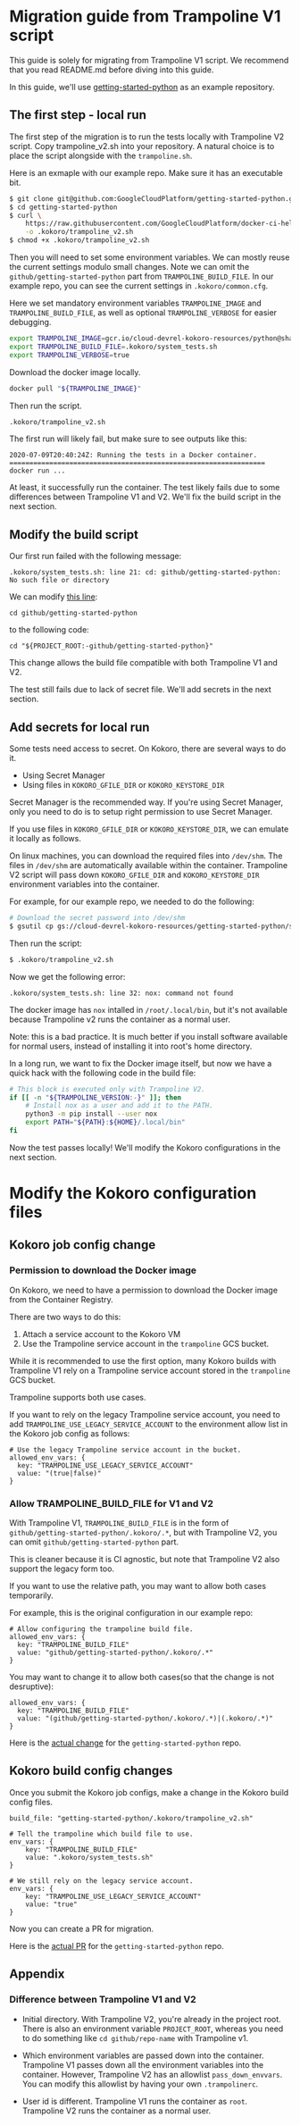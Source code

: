 # Migration guide from Trampoline V1 script

This guide is solely for migrating from Trampoline V1 script. We
recommend that you read README.md before diving into this guide.

In this guide, we'll use
[getting-started-python](https://github.com/GoogleCloudPlatform/getting-started-python)
as an example repository.

## The first step - local run

The first step of the migration is to run the tests locally with
Trampoline V2 script. Copy trampoline_v2.sh into your repository. A
natural choice is to place the script alongside with the
`trampoline.sh`.

Here is an exmaple with our example repo. Make sure it has an
executable bit.

```sh
$ git clone git@github.com:GoogleCloudPlatform/getting-started-python.git
$ cd getting-started-python
$ curl \
    https://raw.githubusercontent.com/GoogleCloudPlatform/docker-ci-helper/master/trampoline_v2.sh \
    -o .kokoro/trampoline_v2.sh
$ chmod +x .kokoro/trampoline_v2.sh
```

Then you will need to set some environment variables. We can mostly
reuse the current settings modulo small changes. Note we can omit the
`github/getting-started-python` part from `TRAMPOLINE_BUILD_FILE`. In
our example repo, you can see the current settings in
`.kokoro/common.cfg`.

Here we set mandatory environment variables `TRAMPOLINE_IMAGE` and
`TRAMPOLINE_BUILD_FILE`, as well as optional `TRAMPOLINE_VERBOSE` for
easier debugging.

```sh
export TRAMPOLINE_IMAGE=gcr.io/cloud-devrel-kokoro-resources/python@sha256:4b6ba8c199e96248980db4538065cddeea594138b9b9fb2d0388603922087747
export TRAMPOLINE_BUILD_FILE=.kokoro/system_tests.sh
export TRAMPOLINE_VERBOSE=true
```

Download the docker image locally.

```sh
docker pull "${TRAMPOLINE_IMAGE}"
```

Then run the script.

```sh
.kokoro/trampoline_v2.sh
```

The first run will likely fail, but make sure to see outputs like this:

```
2020-07-09T20:40:24Z: Running the tests in a Docker container.
================================================================
docker run ...
```

At least, it successfully run the container. The test likely fails due
to some differences between Trampoline V1 and V2. We'll fix the build
script in the next section.

## Modify the build script

Our first run failed with the following message:

```
.kokoro/system_tests.sh: line 21: cd: github/getting-started-python: No such file or directory
```

We can modify [this line](https://github.com/GoogleCloudPlatform/getting-started-python/blob/f1170dc637c0f70e3f41055061d88c6b169e05ca/.kokoro/system_tests.sh#L21):

```
cd github/getting-started-python
```

to the following code:

```
cd "${PROJECT_ROOT:-github/getting-started-python}"
```

This change allows the build file compatible with both Trampoline V1
and V2.

The test still fails due to lack of secret file. We'll add secrets in
the next section.

## Add secrets for local run

Some tests need access to secret. On Kokoro, there are several ways to
do it.

* Using Secret Manager
* Using files in `KOKORO_GFILE_DIR` or `KOKORO_KEYSTORE_DIR`


Secret Manager is the recommended way. If you're using Secret Manager,
only you need to do is to setup right permission to use Secret
Manager.

If you use files in `KOKORO_GFILE_DIR` or `KOKORO_KEYSTORE_DIR`, we
can emulate it locally as follows.

On linux machines, you can download the required files into
`/dev/shm`. The files in `/dev/shm` are automatically available within
the container. Trampoline V2 script will pass down `KOKORO_GFILE_DIR`
and `KOKORO_KEYSTORE_DIR` environment variables into the container.

For example, for our example repo, we needed to do the following:

```sh
# Download the secret password into /dev/shm
$ gsutil cp gs://cloud-devrel-kokoro-resources/getting-started-python/secrets-password.txt /dev/shm
```

Then run the script:

```sh
$ .kokoro/trampoline_v2.sh
```

Now we get the following error:

```
.kokoro/system_tests.sh: line 32: nox: command not found
```

The docker image has `nox` intalled in `/root/.local/bin`, but it's
not available because Trampoline v2 runs the container as a normal
user.

Note: this is a bad practice. It is much better if you install
software available for normal users, instead of installing it into
root's home directory.

In a long run, we want to fix the Docker image itself, but now we have
a quick hack with the following code in the build file:

```sh
# This block is executed only with Trampoline V2.
if [[ -n "${TRAMPOLINE_VERSION:-}" ]]; then
    # Install nox as a user and add it to the PATH.
	python3 -m pip install --user nox
	export PATH="${PATH}:${HOME}/.local/bin"
fi
```

Now the test passes locally! We'll modify the Kokoro configurations in
the next section.

# Modify the Kokoro configuration files

## Kokoro job config change

### Permission to download the Docker image

On Kokoro, we need to have a permission to download the Docker image
from the Container Registry.

There are two ways to do this:

1. Attach a service account to the Kokoro VM
2. Use the Trampoline service account in the `trampoline` GCS bucket.

While it is recommended to use the first option, many Kokoro builds
with Trampoline V1 rely on a Trampoline service account stored in the
`trampoline` GCS bucket.

Trampoline supports both use cases.

If you want to rely on the legacy Trampoline service account, you need
to add `TRAMPOLINE_USE_LEGACY_SERVICE_ACCOUNT` to the environment
allow list in the Kokoro job config as follows:

```
# Use the legacy Trampoline service account in the bucket.
allowed_env_vars: {
  key: "TRAMPOLINE_USE_LEGACY_SERVICE_ACCOUNT"
  value: "(true|false)"
}
```

### Allow TRAMPOLINE_BUILD_FILE for V1 and V2

With Trampoline V1, `TRAMPOLINE_BUILD_FILE` is in the form of
`github/getting-started-python/.kokoro/.*`, but with Trampoline V2,
you can omit `github/getting-started-python` part.

This is cleaner because it is CI agnostic, but note that Trampoline V2
also support the legacy form too.

If you want to use the relative path, you may want to allow both cases
temporarily.

For example, this is the original configuration in our example repo:

```
# Allow configuring the trampoline build file.
allowed_env_vars: {
  key: "TRAMPOLINE_BUILD_FILE"
  value: "github/getting-started-python/.kokoro/.*"
}
```

You may want to change it to allow both cases(so that the change is
not desruptive):

```# Allow configuring the trampoline build file.
allowed_env_vars: {
  key: "TRAMPOLINE_BUILD_FILE"
  value: "(github/getting-started-python/.kokoro/.*)|(.kokoro/.*)"
}
```

Here is the [actual change](http://cr320490275) for
the `getting-started-python` repo.

## Kokoro build config changes

Once you submit the Kokoro job configs, make a change in the Kokoro
build config files.

```
build_file: "getting-started-python/.kokoro/trampoline_v2.sh"

# Tell the trampoline which build file to use.
env_vars: {
    key: "TRAMPOLINE_BUILD_FILE"
    value: ".kokoro/system_tests.sh"
}

# We still rely on the legacy service account.
env_vars: {
    key: "TRAMPOLINE_USE_LEGACY_SERVICE_ACCOUNT"
    value: "true"
}
```

Now you can create a PR for migration.

Here is the [actual PR](https://github.com/GoogleCloudPlatform/getting-started-python/pull/271) for the `getting-started-python` repo.

## Appendix

### Difference between Trampoline V1 and V2

* Initial directory.
  With Trampoline V2, you're already in the project root. There is
  also an environment variable `PROJECT_ROOT`, whereas you need to do
  something like `cd github/repo-name` with Trampoline v1.

* Which environment variables are passed down into the container.
  Trampoline V1 passes down all the environment variables into the
  container. However, Trampoline V2 has an allowlist
  `pass_down_envvars`. You can modify this allowlist by having your
  own `.trampolinerc`.

* User id is different.
  Trampoline V1 runs the container as `root`. Trampoline V2 runs the
  container as a normal user.
